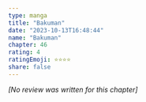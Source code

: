 ```yaml
---
type: manga
title: "Bakuman"
date: "2023-10-13T16:48:44"
name: "Bakuman"
chapter: 46
rating: 4
ratingEmoji: ⭐️⭐️⭐️⭐️
share: false
---
```


*[No review was written for this chapter]*
